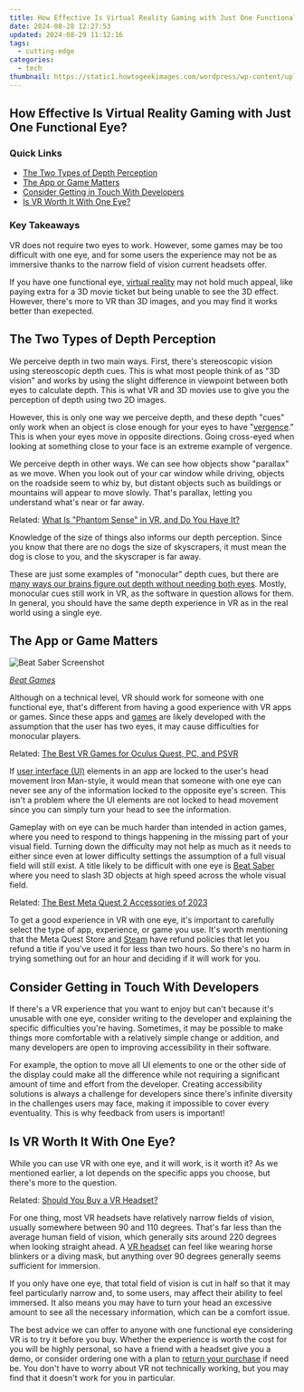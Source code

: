 ```yaml
---
title: How Effective Is Virtual Reality Gaming with Just One Functional Eye?
date: 2024-08-28 12:27:53
updated: 2024-08-29 11:12:16
tags:
  - cutting-edge
categories:
  - tech
thumbnail: https://static1.howtogeekimages.com/wordpress/wp-content/uploads/2022/10/shutterstock_2002593131.jpg
---
```


## How Effective Is Virtual Reality Gaming with Just One Functional Eye?

### Quick Links

* [The Two Types of Depth Perception](https://hardware-updates.techidaily.com/how-to-ensure-that-your-pc-recognizes-the-wireless-adapter-tl-wn722n/)
* [The App or Game Matters](https://facebook-video-files.techidaily.com/updated-in-2024-effortless-viewing-automatic-playback-of-youtube-videos-on-social-media/)
* [Consider Getting in Touch With Developers](https://extra-tips.techidaily.com/avoiding-common-pitfalls-when-posting-on-instagram/)
* [Is VR Worth It With One Eye?](https://facebook-video-recording.techidaily.com/new-from-invisible-to-iconic-top-strategies-for-standout-facebook-profiles/)

### Key Takeaways

 VR does not require two eyes to work. However, some games may be too difficult with one eye, and for some users the experience may not be as immersive thanks to the narrow field of vision current headsets offer.

 If you have one functional eye, [virtual reality](https://screen-mirroring-recording.techidaily.com/in-2024-frameinspector-appraisal-suite/) may not hold much appeal, like paying extra for a 3D movie ticket but being unable to see the 3D effect. However, there's more to VR than 3D images, and you may find it works better than exepected.

##  The Two Types of Depth Perception

 We perceive depth in two main ways. First, there's stereoscopic vision using stereoscopic depth cues. This is what most people think of as "3D vision" and works by using the slight difference in viewpoint between both eyes to calculate depth. This is what VR and 3D movies use to give you the perception of depth using two 2D images.

 However, this is only one way we perceive depth, and these depth "cues" only work when an object is close enough for your eyes to have "[vergence](https://www.sciencedirect.com/topics/psychology/vergence)." This is when your eyes move in opposite directions. Going cross-eyed when looking at something close to your face is an extreme example of vergence.

 We perceive depth in other ways. We can see how objects show "parallax" as we move. When you look out of your car window while driving, objects on the roadside seem to whiz by, but distant objects such as buildings or mountains will appear to move slowly. That's parallax, letting you understand what's near or far away.

Related: [What Is "Phantom Sense" in VR, and Do You Have It?](https://network-issues.techidaily.com/removing-obstacles-fixing-drivers-of-r9-on-win10/) 

 Knowledge of the size of things also informs our depth perception. Since you know that there are no dogs the size of skyscrapers, it must mean the dog is close to you, and the skyscraper is far away.

 These are just some examples of "monocular" depth cues, but there are [many ways our brains figure out depth without needing both eyes](http://www.hitl.washington.edu/projects/knowledge%5Fbase/virtual-worlds/EVE/III.A.1.c.DepthCues.html). Mostly, monocular cues still work in VR, as the software in question allows for them. In general, you should have the same depth experience in VR as in the real world using a single eye.

##  The App or Game Matters

![Beat Saber Screenshot](https://static1.howtogeekimages.com/wordpress/wp-content/uploads/2021/09/Beat-Saber.jpg) 

_[Beat Games](https://store.steampowered.com/app/620980/Beat%5FSaber/)_

 Although on a technical level, VR should work for someone with one functional eye, that's different from having a good experience with VR apps or games. Since these apps and [games](https://youtube-help.techidaily.com/2024-approved-gain-traction-on-youtube-surpass-10000-viewer-count-for-affiliate-rewards/) are likely developed with the assumption that the user has two eyes, it may cause difficulties for monocular players.

Related: [The Best VR Games for Oculus Quest, PC, and PSVR](https://youtube-help.techidaily.com/2024-approved-gain-traction-on-youtube-surpass-10000-viewer-count-for-affiliate-rewards/) 

 If [user interface (UI)](https://twitter-videos.techidaily.com/updated-2024-approved-from-novice-to-pro-conquering-twitter-streams/) elements in an app are locked to the user's head movement Iron Man-style, it would mean that someone with one eye can never see any of the information locked to the opposite eye's screen. This isn't a problem where the UI elements are not locked to head movement since you can simply turn your head to see the information.

 Gameplay with on eye can be much harder than intended in action games, where you need to respond to things happening in the missing part of your visual field. Turning down the difficulty may not help as much as it needs to either since even at lower difficulty settings the assumption of a full visual field will still exist. A title likely to be difficult with one eye is [Beat Saber](https://www.oculus.com/experiences/quest/2448060205267927/) where you need to slash 3D objects at high speed across the whole visual field.

Related: [The Best Meta Quest 2 Accessories of 2023](https://extra-guidance.techidaily.com/revolutionize-your-designs-incorporating-3d-text-psx-for-2024/) 

 To get a good experience in VR with one eye, it's important to carefully select the type of app, experience, or game you use. It's worth mentioning that the Meta Quest Store and [Steam](https://fox-glue.techidaily.com/updated-unveiling-3d-lut-design-techniques-for-2024/) have refund policies that let you refund a title if you've used it for less than two hours. So there's no harm in trying something out for an hour and deciding if it will work for you.

##  Consider Getting in Touch With Developers

 If there's a VR experience that you want to enjoy but can't because it's unusable with one eye, consider writing to the developer and explaining the specific difficulties you're having. Sometimes, it may be possible to make things more comfortable with a relatively simple change or addition, and many developers are open to improving accessibility in their software.

 For example, the option to move all UI elements to one or the other side of the display could make all the difference while not requiring a significant amount of time and effort from the developer. Creating accessibility solutions is always a challenge for developers since there's infinite diversity in the challenges users may face, making it impossible to cover every eventuality. This is why feedback from users is important!

##  Is VR Worth It With One Eye?

 While you can use VR with one eye, and it will work, is it worth it? As we mentioned earlier, a lot depends on the specific apps you choose, but there's more to the question.

Related: [Should You Buy a VR Headset?](https://vimeo-videos.techidaily.com/new-in-2024-ideal-combo-top-10-recommended-tools-for-vimeo-download/) 

 For one thing, most VR headsets have relatively narrow fields of vision, usually somewhere between 90 and 110 degrees. That's far less than the average human field of vision, which generally sits around 220 degrees when looking straight ahead. A [VR headset](https://vp-tips.techidaily.com/visual-harmony-ios-and-macos-photoviewer-blend/) can feel like wearing horse blinkers or a diving mask, but anything over 90 degrees generally seems sufficient for immersion.

 If you only have one eye, that total field of vision is cut in half so that it may feel particularly narrow and, to some users, may affect their ability to feel immersed. It also means you may have to turn your head an excessive amount to see all the necessary information, which can be a comfort issue.

 The best advice we can offer to anyone with one functional eye considering VR is to try it before you buy. Whether the experience is worth the cost for you will be highly personal, so have a friend with a headset give you a demo, or consider ordering one with a plan to [return your purchase](https://www.reviewgeek.com/123157/how-to-return-amazon-items-painlessly/) if need be. You don't have to worry about VR not technically working, but you may find that it doesn't work for you in particular.

<ins class="adsbygoogle"
     style="display:block"
     data-ad-format="autorelaxed"
     data-ad-client="ca-pub-7571918770474297"
     data-ad-slot="1223367746"></ins>



<ins class="adsbygoogle"
     style="display:block"
     data-ad-client="ca-pub-7571918770474297"
     data-ad-slot="8358498916"
     data-ad-format="auto"
     data-full-width-responsive="true"></ins>
